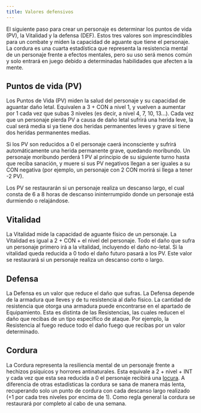 ```yaml
---
title: Valores defensivos
---
```


El siguiente paso para crear un personaje es determinar los puntos de vida (PV), la Vitalidad y la defensa (DEF). Estos tres valores son imprescindibles para un combate y miden la capacidad de aguante que tiene el personaje. La cordura es una cuarta estadística que representa la resistencia mental de un personaje frente a efectos mentales, pero su uso será menos común y solo entrará en juego debido a determinadas habilidades que afecten a la mente.

## **Puntos de vida (PV)** 

Los Puntos de Vida (PV) miden la salud del personaje y su capacidad de aguantar daño letal. Equivalen a 3 + CON a nivel 1, y vuelven a aumentar por 1 cada vez que subas 3 niveles (es decir, a nivel 4, 7, 10, 13...). Cada vez que un personaje pierda PV a causa de daño letal sufrirá una herida leve, la cual será media si ya tiene dos heridas permanentes leves y grave si tiene dos heridas permanentes medias.

 Si los PV son reducidos a 0 el personaje caerá inconsciente y sufrirá automáticamente una herida permanente grave, quedando moribundo. Un personaje moribundo perderá 1 PV al principio de su siguiente turno hasta que reciba sanación, y muere si sus PV negativos llegan a ser iguales a su CON negativa (por ejemplo, un personaje con 2 CON morirá si llega a tener -2 PV). 

Los PV se restaurarán si un personaje realiza un descanso largo, el cual consta de 6 a 8 horas de descanso ininterrumpido donde un personaje está durmiendo o relajándose.

## **Vitalidad** 

La Vitalidad mide la capacidad de aguante físico de un personaje. La Vitalidad es igual a 2 + CON + el nivel del personaje. Todo el daño que sufra un personaje primero irá a la vitalidad, incluyendo el daño no-letal. Si la vitalidad queda reducida a 0 todo el daño futuro pasará a los PV. Este valor se restaurará si un personaje realiza un descanso corto o largo.

## **Defensa** 

La Defensa es un valor que reduce el daño que sufras. La Defensa depende de la armadura que lleves y de tu resistencia al daño físico. La cantidad de resistencia que otorga una armadura puede encontrarse en el apartado de Equipamiento. Esta es distinta de las Resistencias, las cuales reducen el daño que recibas de un tipo específico de ataque. Por ejemplo, la Resistencia al fuego reduce todo el daño fuego que recibas por un valor determinado.

## **Cordura** 

La Cordura representa la resiliencia mental de un personaje frente a hechizos psíquicos y horrores antinaturales. Esta equivale a 2 + nivel + INT y cada vez que esta sea reducida a 0 el personaje recibirá una [locura](https://raldamain.com/rules/Reglas%20adicionales/locura.html). A diferencia de otras estadísticas la cordura se sana de manera más lenta, recuperando solo un punto de cordura con cada descanso largo realizado (+1 por cada tres niveles por encima de 1). Como regla general la cordura se restaurará por completo al cabo de una semana.
